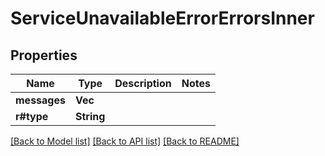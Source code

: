 # ServiceUnavailableErrorErrorsInner

## Properties

Name | Type | Description | Notes
------------ | ------------- | ------------- | -------------
**messages** | **Vec<String>** |  | 
**r#type** | **String** |  | 

[[Back to Model list]](../README.md#documentation-for-models) [[Back to API list]](../README.md#documentation-for-api-endpoints) [[Back to README]](../README.md)


